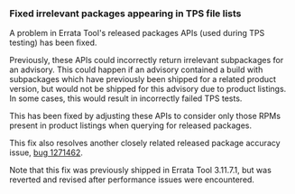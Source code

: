 ### Fixed irrelevant packages appearing in TPS file lists

A problem in Errata Tool's released packages APIs (used during TPS testing) has
been fixed.

Previously, these APIs could incorrectly return irrelevant subpackages for an
advisory. This could happen if an advisory contained a build with subpackages
which have previously been shipped for a related product version, but would not
be shipped for this advisory due to product listings. In some cases, this would
result in incorrectly failed TPS tests.

This has been fixed by adjusting these APIs to consider only those RPMs present
in product listings when querying for released packages.

This fix also resolves another closely related released package accuracy issue,
[bug 1271462](https://bugzilla.redhat.com/show_bug.cgi?id=1271462).

Note that this fix was previously shipped in Errata Tool 3.11.7.1, but was
reverted and revised after performance issues were encountered.
